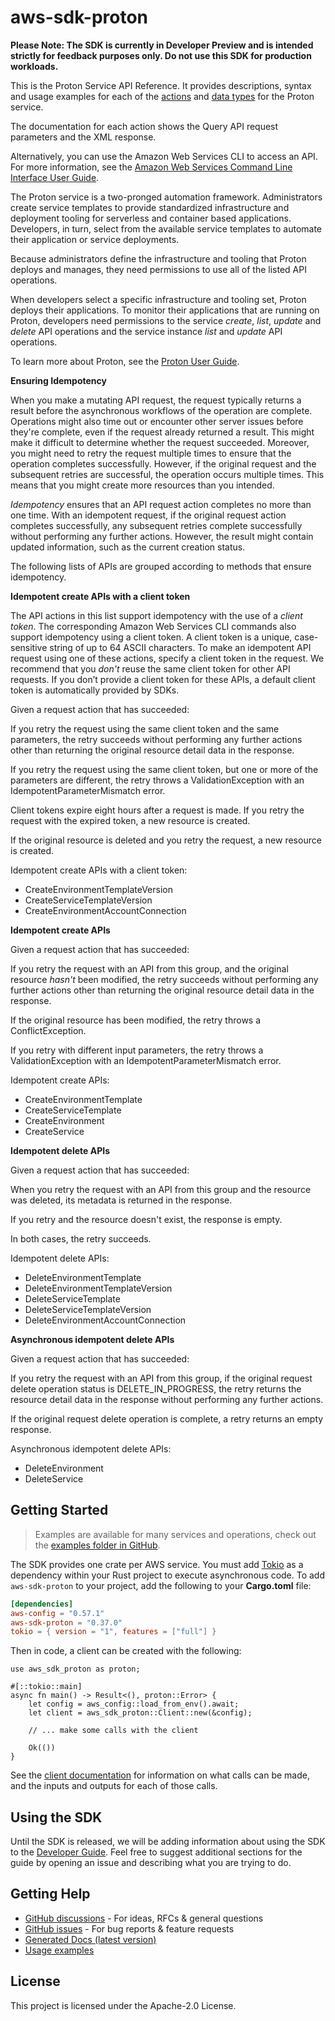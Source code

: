 # aws-sdk-proton

**Please Note: The SDK is currently in Developer Preview and is intended strictly for
feedback purposes only. Do not use this SDK for production workloads.**

This is the Proton Service API Reference. It provides descriptions, syntax and usage examples for each of the [actions](https://docs.aws.amazon.com/proton/latest/APIReference/API_Operations.html) and [data types](https://docs.aws.amazon.com/proton/latest/APIReference/API_Types.html) for the Proton service.

The documentation for each action shows the Query API request parameters and the XML response.

Alternatively, you can use the Amazon Web Services CLI to access an API. For more information, see the [Amazon Web Services Command Line Interface User Guide](https://docs.aws.amazon.com/cli/latest/userguide/cli-chap-welcome.html).

The Proton service is a two-pronged automation framework. Administrators create service templates to provide standardized infrastructure and deployment tooling for serverless and container based applications. Developers, in turn, select from the available service templates to automate their application or service deployments.

Because administrators define the infrastructure and tooling that Proton deploys and manages, they need permissions to use all of the listed API operations.

When developers select a specific infrastructure and tooling set, Proton deploys their applications. To monitor their applications that are running on Proton, developers need permissions to the service _create_, _list_, _update_ and _delete_ API operations and the service instance _list_ and _update_ API operations.

To learn more about Proton, see the [Proton User Guide](https://docs.aws.amazon.com/proton/latest/userguide/Welcome.html).

__Ensuring Idempotency__

When you make a mutating API request, the request typically returns a result before the asynchronous workflows of the operation are complete. Operations might also time out or encounter other server issues before they're complete, even if the request already returned a result. This might make it difficult to determine whether the request succeeded. Moreover, you might need to retry the request multiple times to ensure that the operation completes successfully. However, if the original request and the subsequent retries are successful, the operation occurs multiple times. This means that you might create more resources than you intended.

_Idempotency_ ensures that an API request action completes no more than one time. With an idempotent request, if the original request action completes successfully, any subsequent retries complete successfully without performing any further actions. However, the result might contain updated information, such as the current creation status.

The following lists of APIs are grouped according to methods that ensure idempotency.

__Idempotent create APIs with a client token__

The API actions in this list support idempotency with the use of a _client token_. The corresponding Amazon Web Services CLI commands also support idempotency using a client token. A client token is a unique, case-sensitive string of up to 64 ASCII characters. To make an idempotent API request using one of these actions, specify a client token in the request. We recommend that you _don't_ reuse the same client token for other API requests. If you don’t provide a client token for these APIs, a default client token is automatically provided by SDKs.

Given a request action that has succeeded:

If you retry the request using the same client token and the same parameters, the retry succeeds without performing any further actions other than returning the original resource detail data in the response.

If you retry the request using the same client token, but one or more of the parameters are different, the retry throws a ValidationException with an IdempotentParameterMismatch error.

Client tokens expire eight hours after a request is made. If you retry the request with the expired token, a new resource is created.

If the original resource is deleted and you retry the request, a new resource is created.

Idempotent create APIs with a client token:
  - CreateEnvironmentTemplateVersion
  - CreateServiceTemplateVersion
  - CreateEnvironmentAccountConnection

__Idempotent create APIs__

Given a request action that has succeeded:

If you retry the request with an API from this group, and the original resource _hasn't_ been modified, the retry succeeds without performing any further actions other than returning the original resource detail data in the response.

If the original resource has been modified, the retry throws a ConflictException.

If you retry with different input parameters, the retry throws a ValidationException with an IdempotentParameterMismatch error.

Idempotent create APIs:
  - CreateEnvironmentTemplate
  - CreateServiceTemplate
  - CreateEnvironment
  - CreateService

__Idempotent delete APIs__

Given a request action that has succeeded:

When you retry the request with an API from this group and the resource was deleted, its metadata is returned in the response.

If you retry and the resource doesn't exist, the response is empty.

In both cases, the retry succeeds.

Idempotent delete APIs:
  - DeleteEnvironmentTemplate
  - DeleteEnvironmentTemplateVersion
  - DeleteServiceTemplate
  - DeleteServiceTemplateVersion
  - DeleteEnvironmentAccountConnection

__Asynchronous idempotent delete APIs__

Given a request action that has succeeded:

If you retry the request with an API from this group, if the original request delete operation status is DELETE_IN_PROGRESS, the retry returns the resource detail data in the response without performing any further actions.

If the original request delete operation is complete, a retry returns an empty response.

Asynchronous idempotent delete APIs:
  - DeleteEnvironment
  - DeleteService

## Getting Started

> Examples are available for many services and operations, check out the
> [examples folder in GitHub](https://github.com/awslabs/aws-sdk-rust/tree/main/examples).

The SDK provides one crate per AWS service. You must add [Tokio](https://crates.io/crates/tokio)
as a dependency within your Rust project to execute asynchronous code. To add `aws-sdk-proton` to
your project, add the following to your **Cargo.toml** file:

```toml
[dependencies]
aws-config = "0.57.1"
aws-sdk-proton = "0.37.0"
tokio = { version = "1", features = ["full"] }
```

Then in code, a client can be created with the following:

```rust,no_run
use aws_sdk_proton as proton;

#[::tokio::main]
async fn main() -> Result<(), proton::Error> {
    let config = aws_config::load_from_env().await;
    let client = aws_sdk_proton::Client::new(&config);

    // ... make some calls with the client

    Ok(())
}
```

See the [client documentation](https://docs.rs/aws-sdk-proton/latest/aws_sdk_proton/client/struct.Client.html)
for information on what calls can be made, and the inputs and outputs for each of those calls.

## Using the SDK

Until the SDK is released, we will be adding information about using the SDK to the
[Developer Guide](https://docs.aws.amazon.com/sdk-for-rust/latest/dg/welcome.html). Feel free to suggest
additional sections for the guide by opening an issue and describing what you are trying to do.

## Getting Help

* [GitHub discussions](https://github.com/awslabs/aws-sdk-rust/discussions) - For ideas, RFCs & general questions
* [GitHub issues](https://github.com/awslabs/aws-sdk-rust/issues/new/choose) - For bug reports & feature requests
* [Generated Docs (latest version)](https://awslabs.github.io/aws-sdk-rust/)
* [Usage examples](https://github.com/awslabs/aws-sdk-rust/tree/main/examples)

## License

This project is licensed under the Apache-2.0 License.

